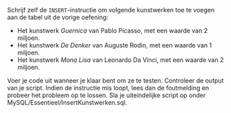 Schrijf zelf de `INSERT`-instructie om volgende kunstwerken toe te voegen aan de tabel uit de vorige oefening:

- Het kunstwerk *Guernica* van Pablo Picasso, met een waarde van 2 miljoen.
- Het kunstwerk *De Denker* van Auguste Rodin, met een waarde van 1 miljoen.
- Het kunstwerk *Mona Lisa* van Leonardo Da Vinci, met een waarde van 2 miljoen.

Voer je code uit wanneer je klaar bent om ze te testen.
Controleer de output van je script.
Indien de instructie mis loopt, lees dan de foutmelding en probeer het probleem op te lossen.
Sla je uiteindelijke script op onder MySQL/Essentieel/InsertKunstwerken.sql.
